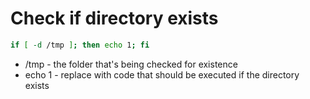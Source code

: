 # Check if directory exists

```bash
if [ -d /tmp ]; then echo 1; fi
```

- /tmp - the folder that's being checked for existence
- echo 1 - replace with code that should be executed if the directory exists
